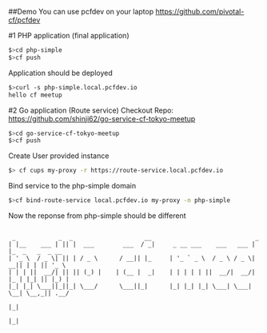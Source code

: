 ##Demo
You can use pcfdev on your laptop
https://github.com/pivotal-cf/pcfdev    

#1 PHP application (final application)
```bash
$>cd php-simple
$>cf push
```

Application should be deployed
```bash
$>curl -s php-simple.local.pcfdev.io
hello cf meetup
```

#2 Go application (Route service)
Checkout Repo: https://github.com/shinji62/go-service-cf-tokyo-meetup

```bash
$>cd go-service-cf-tokyo-meetup 
$>cf push
```

Create User provided instance
```bash
$> cf cups my-proxy -r https://route-service.local.pcfdev.io
```


Bind service to the php-simple domain
```bash
$>cf bind-route-service local.pcfdev.io my-proxy -n php-simple
```

Now the reponse from php-simple should be different
```

 _            _  _                    __                             _
| |__    ___ | || |  ___        ___  / _|     _ __ ___    ___   ___ | |_  _   _  _ __
| '_ \  / _ \| || | / _ \      / __|| |_     | '_ ` _ \  / _ \ / _ \| __|| | | || '_ \
| | | ||  __/| || || (_) |    | (__ |  _|    | | | | | ||  __/|  __/| |_ | |_| || |_) |
|_| |_| \___||_||_| \___/      \___||_|      |_| |_| |_| \___| \___| \__| \__,_|| .__/
                                                                                |_|
                                                                                |_|
```


